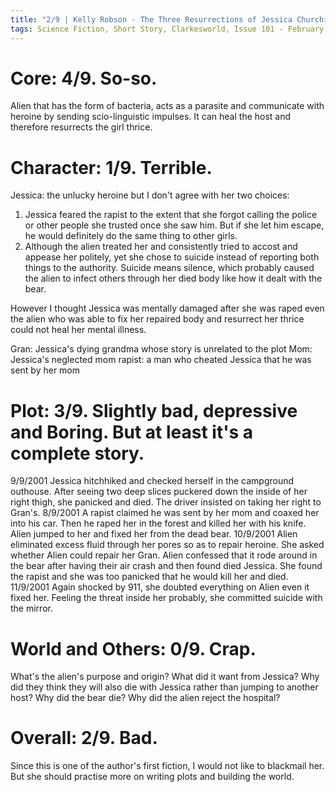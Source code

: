 ```yaml
---
title: "2/9 | Kelly Robson - The Three Resurrections of Jessica Churchill"
tags: Science Fiction, Short Story, Clarkesworld, Issue 101 - February 2015
---
```


# Core: 4/9. So-so.
Alien that has the form of bacteria, acts as a parasite and communicate with heroine by sending scio-linguistic impulses. It can heal the host and therefore resurrects the girl thrice.

# Character: 1/9. Terrible.
Jessica: the unlucky heroine but I don't agree with her two choices:
1. Jessica feared the rapist to the extent that she forgot calling the police or other people she trusted once she saw him. But if she let him escape, he would definitely do the same thing to other girls.
2. Although the alien treated her and consistently tried to accost and appease her politely, yet she chose to suicide instead of reporting both things to the authority. Suicide means silence, which probably caused the alien to infect others through her died body like how it dealt with the bear.

However I thought Jessica was mentally damaged after she was raped even the alien who was able to fix her repaired body and resurrect her thrice could not heal her mental illness.

Gran: Jessica's dying grandma whose story is unrelated to the plot
Mom: Jessica's neglected mom
rapist: a man who cheated Jessica that he was sent by her mom


# Plot: 3/9. Slightly bad, depressive and Boring. But at least it's a complete story.
9/9/2001	Jessica hitchhiked and checked herself in the campground outhouse. After seeing two deep slices puckered down the inside of her right thigh, she panicked and died. The driver insisted on taking her right to Gran's.
8/9/2001	A rapist claimed he was sent by her mom and coaxed her into his car. Then he raped her in the forest and killed her with his knife. Alien jumped to her and fixed her from the dead bear.
10/9/2001	Alien eliminated excess fluid through her pores so as to repair heroine. She asked whether Alien could repair her Gran. Alien confessed that it rode around in the bear after having their air crash and then found died Jessica. She found the rapist and she was too panicked that he would kill her and died.
11/9/2001	Again shocked by 911, she doubted everything on Alien even it fixed her. Feeling the threat inside her probably, she committed suicide with the mirror.


# World and Others: 0/9. Crap.
What's the alien's purpose and origin? What did it want from Jessica? Why did they think they will also die with Jessica rather than jumping to another host? Why did the bear die? Why did the alien reject the hospital?


# Overall: 2/9. Bad.
Since this is one of the author's first fiction, I would not like to blackmail her. But she should practise more on writing plots and building the world.
